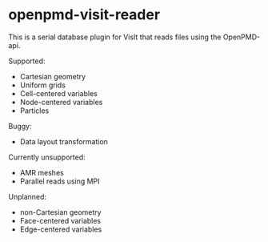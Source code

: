 # openpmd-visit-reader

This is a serial database plugin for VisIt that reads files using the OpenPMD-api.

Supported:
* Cartesian geometry
* Uniform grids
* Cell-centered variables
* Node-centered variables
* Particles

Buggy:
* Data layout transformation

Currently unsupported:
* AMR meshes
* Parallel reads using MPI

Unplanned:
* non-Cartesian geometry
* Face-centered variables
* Edge-centered variables
